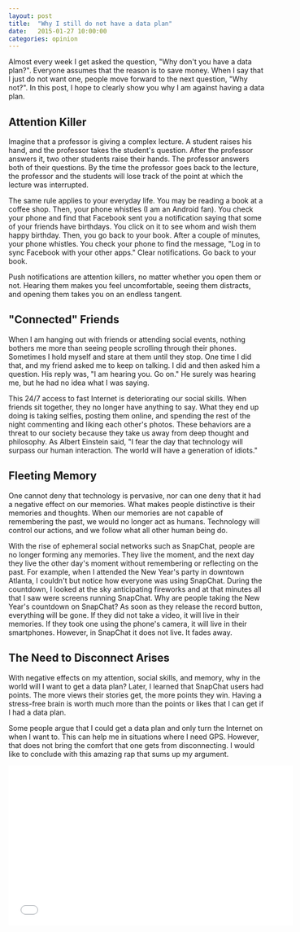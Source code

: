 ```yaml
---
layout: post
title:  "Why I still do not have a data plan"
date:   2015-01-27 10:00:00
categories: opinion
---
```


Almost every week I get asked the question, "Why don't you have a data plan?". Everyone assumes that the reason is to save money. When I say that I just do not want one, people move forward to the next question, "Why not?". In this post, I hope to clearly show you why I am against having a data plan.

Attention Killer
----------------
Imagine that a professor is giving a complex lecture. A student raises his hand, and the professor takes the student's question. After the professor answers it, two other students raise their hands. The professor answers both of their questions. By the time the professor goes back to the lecture, the professor and the students will lose track of the point at which the lecture was interrupted.

The same rule applies to your everyday life. You may be reading a book at a coffee shop. Then, your phone whistles (I am an Android fan). You check your phone and find that Facebook sent you a notification saying that some of your friends have birthdays. You click on it to see whom and wish them happy birthday. Then, you go back to your book. After a couple of minutes, your phone whistles. You check your phone to find the message, "Log in to sync Facebook with your other apps." Clear notifications. Go back to your book.

Push notifications are attention killers, no matter whether you open them or not. Hearing them makes you feel uncomfortable, seeing them distracts, and opening them takes you on an endless tangent.

"Connected" Friends
-------------------
When I am hanging out with friends or attending social events, nothing bothers me more than seeing people scrolling through their phones. Sometimes I hold myself and stare at them until they stop. One time I did that, and my friend asked me to keep on talking. I did and then asked him a question. His reply was, "I am hearing you. Go on." He surely was hearing me, but he had no idea what I was saying.

This 24/7 access to fast Internet is deteriorating our social skills. When friends sit together, they no longer have anything to say. What they end up doing is taking selfies, posting them online, and spending the rest of the night commenting and liking each other's photos. These behaviors are a threat to our society because they take us away from deep thought and philosophy. As Albert Einstein said, "I fear the day that technology will surpass our human interaction. The world will have a generation of idiots."

Fleeting Memory
---------------
One cannot deny that technology is pervasive, nor can one deny that it had a negative effect on our memories. What makes people distinctive is their memories and thoughts. When our memories are not capable of remembering the past, we would no longer act as humans. Technology will control our actions, and we follow what all other human being do.

With the rise of ephemeral social networks such as SnapChat, people are no longer forming any memories. They live the moment, and the next day they live the other day's moment without remembering or reflecting on the past. For example, when I attended the New Year's party in downtown Atlanta, I couldn't but notice how everyone was using SnapChat. During the countdown, I looked at the sky anticipating fireworks and at that minutes all that I saw were screens running SnapChat. Why are people taking the New Year's countdown on SnapChat? As soon as they release the record button, everything will be gone. If they did not take a video, it will live in their memories. If they took one using the phone's camera, it will live in their smartphones. However, in SnapChat it does not live. It fades away.

The Need to Disconnect Arises
-----------------------------
With negative effects on my attention, social skills, and memory, why in the world will I want to get a data plan? Later, I learned that SnapChat users had points. The more views their stories get, the more points they win. Having a stress-free brain is worth much more than the points or likes that I can get if I had a data plan.

Some people argue that I could get a data plan and only turn the Internet on when I want to. This can help me in situations where I need GPS. However, that does not bring the comfort that one gets from disconnecting. I would like to conclude with this amazing rap that sums up my argument.

<iframe width="560" height="315" src="//www.youtube.com/embed/dRl8EIhrQjQ" frameborder="0" allowfullscreen></iframe>

